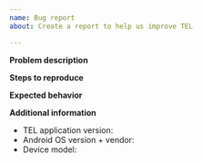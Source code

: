 ```yaml
---
name: Bug report
about: Create a report to help us improve TEL

---
```



**Problem description**
<!--
A clear and concise description of what the problem is.
You may post screenshots in addition to description.
-->

**Steps to reproduce**
<!--
Steps to reproduce the behavior. Please post all necessary
commands that are needed to reproduce the issue.
-->

**Expected behavior**
<!--
A clear and concise description of what you expected to happen.
-->

**Additional information**

* TEL application version:
* Android OS version + vendor:
* Device model:
